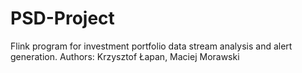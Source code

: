 # PSD-Project

Flink program for investment portfolio data stream analysis and alert generation.
Authors: Krzysztof Łapan, Maciej Morawski
